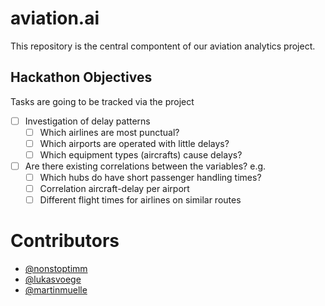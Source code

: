 # aviation.ai
This repository is the central compontent of our aviation analytics project.

## Hackathon Objectives
Tasks are going to be tracked via the project
- [ ] Investigation of delay patterns
    - [ ] Which airlines are most punctual?
    - [ ] Which airports are operated with little delays?
    - [ ] Which equipment types (aircrafts) cause delays?
- [ ] Are there existing correlations between the variables? e.g.
    - [ ] Which hubs do have short passenger handling times?
    - [ ] Correlation aircraft-delay per airport
    - [ ] Different flight times for airlines on similar routes

# Contributors
- [@nonstoptimm](https://github.com/nonstoptimm)
- [@lukasvoege](https://github.com/lukasvoege)
- [@martinmuelle](https://github.com/martinmuelle)